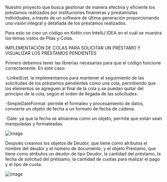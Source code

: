 Nuestro proyecto que busca gestionar de manera efectiva y eficiente los préstamos realizados por instituciones finanieras y prestamistas individuales, a través de un software de última generación proporcionando una visión integral y detallada de los préstamos realizados.

Para esto se creo un código en Kotlin con IntelliJ IDEA en el cuál se muestra los temas vistos de Pilas y Colas.


IMPLEMENTACIÓN DE COLAS PARA SOLICITAR UN PRÉSTAMO Y VISUALIZAR LOS PRÉSTAMOS PENDIENTES

Primero debemos tener las librerías necesarias para que el código funcione correctamente. En este caso: 

-LinkedList: la implementamos para mantener el seguimiento de las solicitudes de los préstamos pendientes como una cola, permitiendo que los elementos se agreguen al final de la cola y se puedan quitar del principio de la cola, según el orden de llegada de las solicitudes.

-SimpleDateFormat: permite el formateo y procesamiento de datos, convierte un objeto de fecha a un formato de fecha de cadena.

-Date: ya que la fecha se almacena como un objeto, permite que están sean manipuladas y formateadas.


![image](https://github.com/LauraP30/Proyecto-Gestion-Prestamos/assets/87994943/df371136-3439-46a0-972e-984fbb4fdd43)

Después creamos los objetos de Deudor, que tiene como atributos el nombre del deudor y el número de documento; y el objeto Préstamo, que tiene como atributos un deudor de tipo Deudor, la cantidad del préstamo, la fecha de solicitud del préstamo, la cantidad de cuotas para realizar el pago y el tipo de cuota. 


![image](https://github.com/LauraP30/Proyecto-Gestion-Prestamos/assets/87994943/7d4c6d53-9c80-4ff1-b935-ad735ce6bf2e)


